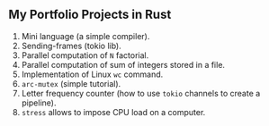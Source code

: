 ## My Portfolio Projects in Rust

1. Mini language (a simple compiler).
2. Sending-frames (tokio lib).
3. Parallel computation of `N` factorial.
4. Parallel computation of sum of integers stored in a file.
5. Implementation of Linux `wc` command.
6. `arc-mutex` (simple tutorial).
7. Letter frequency counter (how to use `tokio` channels to create a pipeline).
8. `stress` allows to impose CPU load on a computer.
